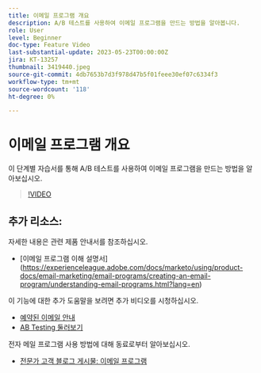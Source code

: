 ```yaml
---
title: 이메일 프로그램 개요
description: A/B 테스트를 사용하여 이메일 프로그램을 만드는 방법을 알아봅니다.
role: User
level: Beginner
doc-type: Feature Video
last-substantial-update: 2023-05-23T00:00:00Z
jira: KT-13257
thumbnail: 3419440.jpeg
source-git-commit: 4db7653b7d3f978d47b5f01feee30ef07c6334f3
workflow-type: tm+mt
source-wordcount: '118'
ht-degree: 0%

---
```



# 이메일 프로그램 개요

이 단계별 자습서를 통해 A/B 테스트를 사용하여 이메일 프로그램을 만드는 방법을 알아보십시오.

>[!VIDEO](https://video.tv.adobe.com/v/3419440/?learn=on)


## 추가 리소스:

자세한 내용은 관련 제품 안내서를 참조하십시오.
* [이메일 프로그램 이해 설명서] (https://experienceleague.adobe.com/docs/marketo/using/product-docs/email-marketing/email-programs/creating-an-email-program/understanding-email-programs.html?lang=en)

이 기능에 대한 추가 도움말을 보려면 추가 비디오를 시청하십시오.
* [예약된 이메일 안내](https://experienceleague.adobe.com/docs/marketo-learn/tutorials/email-marketing/scheduled-email-watch.html?lang=en)
* [AB Testing 둘러보기](https://experienceleague.adobe.com/docs/marketo-learn/tutorials/email-marketing/ab-testing-watch.html?lang=en)

전자 메일 프로그램 사용 방법에 대해 동료로부터 알아보십시오.
* [전문가 고객 블로그 게시물: 이메일 프로그램](https://nation.marketo.com/t5/product-blogs/marketo-success-series-email-programs/ba-p/304968)
